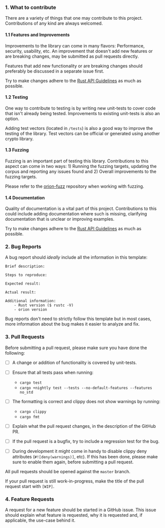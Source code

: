 
### 1. What to contribute
There are a variety of things that one may contribute to this project. Contributions of any kind are always welcomed.

#### 1.1 Features and Improvements
Improvements to the library can come in many flavors: Performance, security, usability, etc.
An improvement that doesn't add new features or are breaking changes, may be submitted as pull requests directly.

Features that add new functionality or are breaking changes should preferably be discussed in a separate issue first.

Try to make changes adhere to the [Rust API Guidelines](https://rust-lang-nursery.github.io/api-guidelines/checklist.html) as much as possible.

#### 1.2 Testing
One way to contribute to testing is by writing new unit-tests to cover code that isn't already being tested. Improvements to existing unit-tests is also an option.

Adding test vectors (located in `/tests`) is also a good way to improve the testing of the library. Test vectors can be official or generated using another crypto library.

#### 1.3 Fuzzing
Fuzzing is an important part of testing this library. Contributions to this aspect can come in two ways: 1) Running the fuzzing targets, updating the corpus and reporting any issues found and 2) Overall improvements to the fuzzing targets.

Please refer to the [orion-fuzz](https://github.com/brycx/orion-fuzz) repository when working with fuzzing.

#### 1.4 Documentation
Quality of documentation is a vital part of this project. Contributions to this could include adding documentation where such is missing, clarifying documentation that is unclear or improving examples.

Try to make changes adhere to the [Rust API Guidelines](https://rust-lang-nursery.github.io/api-guidelines/checklist.html) as much as possible.

### 2. Bug Reports
A bug report should _ideally_ include all the information in this template:

```
Brief description:

Steps to reproduce:

Expected result:

Actual result:

Additional information:
    - Rust version ($ rustc -V)
    - orion version
```

Bug reports don't need to strictly follow this template but in most cases, more information about the bug makes it easier to analyze and fix.

### 3. Pull Requests

Before submitting a pull request, please make sure you have done the following:

- [ ] A change or addition of functionality is covered by unit-tests.

- [ ] Ensure that all tests pass when running:
  
  - `cargo test`
  - `cargo +nightly test --tests --no-default-features --features no_std`

- [ ] The formatting is correct and clippy does not show warnings by running:

  - `cargo clippy`
  - `cargo fmt`

- [ ] Explain what the pull request changes, in the description of the GitHub PR.
- [ ] If the pull request is a bugfix, try to include a regression test for the bug.
- [ ] During development it might come in handy to disable clippy deny attributes (`#![deny(warnings)]`, etc). If this has been done, please make sure to enable them again, before submitting a pull request.

All pull requests should be opened against the `master` branch.

If your pull request is still work-in-progress, make the title of the pull request start with `[WIP]`.

### 4. Feature Requests
A request for a new feature should be started in a GitHub issue. This issue should explain what feature is requested, why it is requested and, if applicable, the use-case behind it.